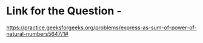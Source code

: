 # Link for the Question -

https://practice.geeksforgeeks.org/problems/express-as-sum-of-power-of-natural-numbers5647/1#